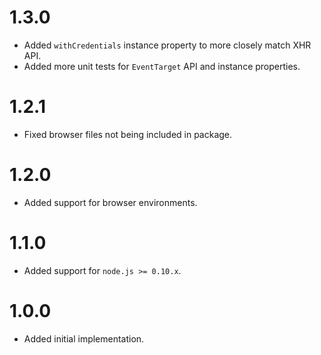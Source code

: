# 1.3.0

- Added `withCredentials` instance property to more closely match XHR API.
- Added more unit tests for `EventTarget` API and instance properties.

# 1.2.1

- Fixed browser files not being included in package.

# 1.2.0

- Added support for browser environments.

# 1.1.0

- Added support for `node.js >= 0.10.x`.

# 1.0.0

- Added initial implementation.

